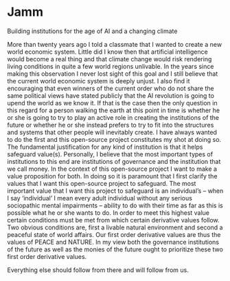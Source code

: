 # Jamm
Building institutions for the age of AI and a changing climate

More than twenty years ago I told a classmate that I wanted to create a new world economic system.  Little did I know then that artificial intelligence would become a real thing and that climate change would risk rendering living conditions in quite a few world regions unlivable. In the years since making this observation I never lost sight of this goal and I still believe that the current world economic system is deeply unjust. I also find it encouraging that even winners of the current order who do not share the same political views have stated publicly that the AI revolution is going to upend the world as we know it. If that is the case then the only question in this regard for a person walking the earth at this point in time is whether he or she is going to try to play an active role in creating the institutions of the future or whether he or she instead prefers to try to fit into the structures and systems that other people will inevitably create. I have always wanted to do the first and this open-source project constitutes my shot at doing so. The fundamental justification for any kind of institution is that it helps safeguard value(s). Personally, I believe that the most important types of institutions to this end are institutions of governance and the institution that we call money. In the context of this open-source project I want to make a value proposition for both. 
In doing so it is paramount that I first clarify the values that I want this open-source project to safeguard. The most important value that I want this project to safeguard is an individual’s – when I say ‘individual’ I mean every adult individual without any serious sociopathic mental impairments – ability to do with their time as far as this is possible what he or she wants to do. In order to meet this highest value certain conditions must be met from which certain derivative values follow. Two obvious conditions are, first a livable natural environment and second a peaceful state of world affairs. Our first order derivative values are thus the values of PEACE and NATURE. In my view both the governance institutions of the future as well as the monies of the future ought to prioritize these two first order derivative values. 

Everything else should follow from there and will follow from us.  
